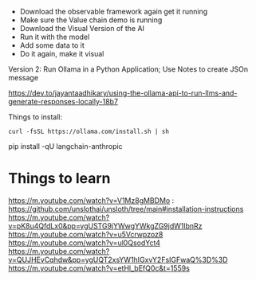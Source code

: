 
- Download the observable framework again get it running 
- Make sure the Value chain demo is running
- Download the Visual Version of the AI
- Run it with the model
- Add some data to it
- Do it again, make it visual

Version 2: 
Run Ollama in a Python Application;
Use Notes to create JSOn message


https://dev.to/jayantaadhikary/using-the-ollama-api-to-run-llms-and-generate-responses-locally-18b7


Things to install:
```
curl -fsSL https://ollama.com/install.sh | sh
```


pip install -qU langchain-anthropic




# Things to learn

https://m.youtube.com/watch?v=V1Mz8gMBDMo
: https://github.com/unslothai/unsloth/tree/main#installation-instructions
 https://m.youtube.com/watch?v=pK8u4QfdLx0&pp=ygUSTG9jYWwgYWkgZG9jdW1lbnRz
https://m.youtube.com/watch?v=u5Vcrwpzoz8
 https://m.youtube.com/watch?v=ul0QsodYct4
https://m.youtube.com/watch?v=QUJHEvCqhdw&pp=ygUQT2xsYW1hIGxvY2FsIGFwaQ%3D%3D
https://m.youtube.com/watch?v=etHl_bEfQ0c&t=1559s